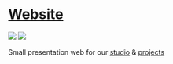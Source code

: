 # [Website](https://space-software.com/)

[![](https://img.shields.io/badge/Version-0.1.2-cornflowerblue?style=for-the-badge&logo=vite)]()
[![](https://img.shields.io/badge/Status-WIP-yellow?style=for-the-badge&logo=github)]()

Small presentation web for our [studio](https://github.com/SpaceSoftwareDev) & [projects](https://space-software.com#projects)